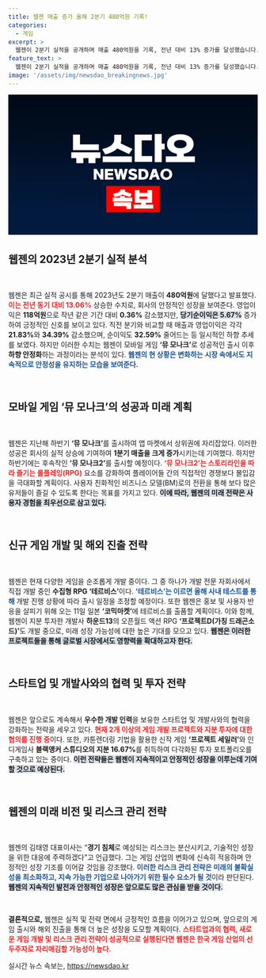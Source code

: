 ```yaml
---
title: 웹젠 매출 증가 올해 2분기 480억원 기록!
categories:
  - 게임
excerpt: >
  웹젠이 2분기 실적을 공개하며 매출 480억원을 기록, 전년 대비 13% 증가를 달성했습니다. 하반기 기대작 ‘뮤 모나크2’ 출시와 다양한 프로젝트로 공격적인 성장세를 이어가는 웹젠의 다음 행보에 관심이 집중됩니다!
feature_text: >
  웹젠이 2분기 실적을 공개하며 매출 480억원을 기록, 전년 대비 13% 증가를 달성했습니다. 하반기 기대작 ‘뮤 모나크2’ 출시와 다양한 프로젝트로 공격적인 성장세를 이어가는 웹젠의 다음 행보에 관심이 집중됩니다!
image: '/assets/img/newsdao_breakingnews.jpg'
---
```


<p><img src="/assets/img/newsdao_breakingnews.jpg" alt="koreaapp 속보" /></p>

<h2 data-ke-size="size26">웹젠의 2023년 2분기 실적 분석</h2>

<p data-ke-size="size16">&nbsp;</p>

<p>웹젠은 최근 실적 공시를 통해 2023년도 2분기 매출이 <strong>480억원</strong>에 달했다고 발표했다. <b><span style="color: #ee2323;">이는 전년 동기 대비 13.06%</span></b> 상승한 수치로, 회사의 안정적인 성장을 보여준다. 영업이익은 <strong>118억원</strong>으로 작년 같은 기간 대비 <strong>0.36%</strong> 감소했지만, <b><span style="background-color: #21538527;">당기순이익은 5.67%</span></b> 증가하여 긍정적인 신호를 보이고 있다. 직전 분기와 비교할 때 매출과 영업이익은 각각 <strong>21.83%</strong>와 <strong>34.39%</strong> 감소했으며, 순이익도 <strong>32.59%</strong> 줄어드는 등 일시적인 하향 추세를 보였다. 하지만 이러한 수치는 웹젠이 모바일 게임 <strong>‘뮤 모나크’</strong>로 성공적인 출시 이후 <strong>하향 안정화</strong>하는 과정이라는 분석이 있다. <b><span style="color: #1a5490;">웹젠의 현 상황은 변화하는 시장 속에서도 지속적으로 안정성을 유지하는 모습을 보여준다.</span></b></p>

<p data-ke-size="size16">&nbsp;</p>

<h2 data-ke-size="size26">모바일 게임 ‘뮤 모나크’의 성공과 미래 계획</h2>

<p data-ke-size="size16">&nbsp;</p>

<p>웹젠은 지난해 하반기 <strong>‘뮤 모나크’</strong>를 출시하여 앱 마켓에서 상위권에 자리잡았다. 이러한 성공은 회사의 실적 상승에 기여하여 <strong>1분기 매출을 크게 증가</strong>시키는데 기여했다. 하지만 하반기에는 후속작인 <strong>‘뮤 모나크2’</strong>를 출시할 예정이다. <b><span style="color: #ee2323;">‘뮤 모나크2’는 스토리라인을 따라 즐기는 롤플레잉(RPG)</span></b> 요소를 강화하여 플레이어들 간의 직접적인 경쟁보다 몰입감을 극대화할 계획이다. 사용자 친화적인 비즈니스 모델(BM)로의 전환을 통해 보다 많은 유저들이 즐길 수 있도록 한다는 목표를 가지고 있다. <b><span style="background-color: #21538527;">이에 따라, 웹젠의 미래 전략은 사용자 경험을 최우선으로 삼고 있다.</span></b> </p>

<p data-ke-size="size16">&nbsp;</p>

<h2 data-ke-size="size26">신규 게임 개발 및 해외 진출 전략</h2>

<p data-ke-size="size16">&nbsp;</p>

<p>웹젠은 현재 다양한 게임을 순조롭게 개발 중이다. 그 중 하나가 개발 전문 자회사에서 직접 개발 중인 <b>수집형 RPG ‘테르비스’</b>이다. <b><span style="color: #1a5490;">‘테르비스’는 이르면 올해 사내 테스트를 통해 </span></b> 개발 진행 상황에 따라 출시 일정을 조정할 예정이다. 또한 웹젠은 홍보 및 사용자 반응을 살피기 위해 오는 11일 일본 <strong>‘코믹마켓’</strong>에 테르비스를 출품할 계획이다. 이와 함께, 웹젠이 지분 투자한 개발사 <strong>하운드13</strong>의 오픈월드 액션 RPG <strong>‘프로젝트D(가칭 드래곤소드)’</strong>도 개발 중으로, 미래 성장 가능성에 대한 높은 기대를 모으고 있다. <b><span style="background-color: #21538527;">웹젠은 이러한 프로젝트들을 통해 글로벌 시장에서도 영향력을 확대하고자 한다.</span></b></p>

<p data-ke-size="size16">&nbsp;</p>

<h2 data-ke-size="size26">스타트업 및 개발사와의 협력 및 투자 전략</h2>

<p data-ke-size="size16">&nbsp;</p>

<p>웹젠은 앞으로도 계속해서 <strong>우수한 개발 인력</strong>을 보유한 스타트업 및 개발사와의 협력을 강화하는 전략을 세우고 있다. <b><span style="color: #ee2323;">현재 2개 이상의 게임 개발 프로젝트와 지분 투자에 대한 협의를 진행 중</span></b>이다. 또한, 카툰렌더링 기법을 활용한 신작 게임 <strong>‘프로젝트 세일러’</strong>와 인디게임사 <strong>블랙앵커 스튜디오의 지분 16.67%</strong>를 취득하여 다각화된 투자 포트폴리오를 구축하고 있는 중이다. <b><span style="background-color: #21538527;">이런 전략들은 웹젠이 지속적이고 안정적인 성장을 이루는데 기여할 것으로 예상된다.</span></b></p>

<p data-ke-size="size16">&nbsp;</p>

<h2 data-ke-size="size26">웹젠의 미래 비전 및 리스크 관리 전략</h2>

<p data-ke-size="size16">&nbsp;</p>

<p>웹젠의 김태영 대표이사는 “<strong>경기 침체</strong>로 예상되는 리스크는 분산시키고, 기술적인 성장을 위한 대응에 주력하겠다”고 언급했다. 그는 게임 산업의 변화에 신속히 적응하며 안정적인 성장 기조를 이어갈 것임을 강조했다. <b><span style="color: #1a5490;">이러한 리스크 관리 전략은 미래의 불확실성을 최소화하고, 지속 가능한 기업으로 나아가기 위한 필수 요소가 될 것</span></b>이라 판단된다. <b><span style="background-color: #21538527;">웹젠의 지속적인 발전과 안정적인 성장은 앞으로도 많은 관심을 받을 것이다.</span></b></p>

<p data-ke-size="size16">&nbsp;</p>

<p><strong>결론적으로,</strong> 웹젠은 실적 및 전략 면에서 긍정적인 흐름을 이어가고 있으며, 앞으로의 게임 출시와 해외 진출을 통해 더 높은 성장을 도모할 계획이다. <b><span style="color: #ee2323;">스타트업과의 협력, 새로운 게임 개발 및 리스크 관리 전략이 성공적으로 실행된다면 웹젠은 한국 게임 산업의 선두주자로 자리매김할 가능성이 높다.</span></b></p>
실시간 뉴스 속보는, <a href="https://newsdao.kr" rel="dofollow">https://newsdao.kr</a>


